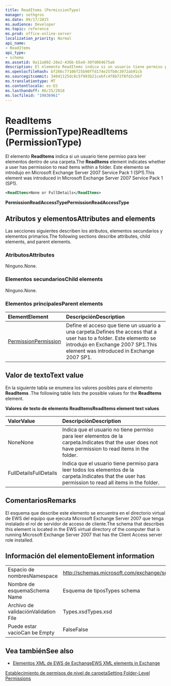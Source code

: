 ```yaml
---
title: ReadItems (PermissionType)
manager: sethgros
ms.date: 09/17/2015
ms.audience: Developer
ms.topic: reference
ms.prod: office-online-server
localization_priority: Normal
api_name:
- ReadItems
api_type:
- schema
ms.assetid: 0a11a802-28e2-436b-b5a9-30fd064675a6
description: El elemento ReadItems indica si un usuario tiene permiso para leer elementos dentro de una carpeta. Este elemento se introdujo en Microsoft Exchange Server 2007 Service Pack 1 (SP1).
ms.openlocfilehash: bf266c77106f25b90ffd174e25fb0c3972ab91cb
ms.sourcegitcommit: 34041125dc8c5f993b21cebfc4f8b72f0fd2cb6f
ms.translationtype: MT
ms.contentlocale: es-ES
ms.lasthandoff: 06/25/2018
ms.locfileid: "19836961"
---
```

# <a name="readitems-permissiontype"></a><span data-ttu-id="ca1ed-104">ReadItems (PermissionType)</span><span class="sxs-lookup"><span data-stu-id="ca1ed-104">ReadItems (PermissionType)</span></span>

<span data-ttu-id="ca1ed-105">El elemento **ReadItems** indica si un usuario tiene permiso para leer elementos dentro de una carpeta.</span><span class="sxs-lookup"><span data-stu-id="ca1ed-105">The **ReadItems** element indicates whether a user has permission to read items within a folder.</span></span> <span data-ttu-id="ca1ed-106">Este elemento se introdujo en Microsoft Exchange Server 2007 Service Pack 1 (SP1).</span><span class="sxs-lookup"><span data-stu-id="ca1ed-106">This element was introduced in Microsoft Exchange Server 2007 Service Pack 1 (SP1).</span></span> 
  
```xml
<ReadItems>None or FullDetails</ReadItems>
```

 <span data-ttu-id="ca1ed-107">**PermissionReadAccessType**</span><span class="sxs-lookup"><span data-stu-id="ca1ed-107">**PermissionReadAccessType**</span></span>
## <a name="attributes-and-elements"></a><span data-ttu-id="ca1ed-108">Atributos y elementos</span><span class="sxs-lookup"><span data-stu-id="ca1ed-108">Attributes and elements</span></span>

<span data-ttu-id="ca1ed-109">Las secciones siguientes describen los atributos, elementos secundarios y elementos primarios.</span><span class="sxs-lookup"><span data-stu-id="ca1ed-109">The following sections describe attributes, child elements, and parent elements.</span></span>
  
### <a name="attributes"></a><span data-ttu-id="ca1ed-110">Atributos</span><span class="sxs-lookup"><span data-stu-id="ca1ed-110">Attributes</span></span>

<span data-ttu-id="ca1ed-111">Ninguno.</span><span class="sxs-lookup"><span data-stu-id="ca1ed-111">None.</span></span>
  
### <a name="child-elements"></a><span data-ttu-id="ca1ed-112">Elementos secundarios</span><span class="sxs-lookup"><span data-stu-id="ca1ed-112">Child elements</span></span>

<span data-ttu-id="ca1ed-113">Ninguno.</span><span class="sxs-lookup"><span data-stu-id="ca1ed-113">None.</span></span>
  
### <a name="parent-elements"></a><span data-ttu-id="ca1ed-114">Elementos principales</span><span class="sxs-lookup"><span data-stu-id="ca1ed-114">Parent elements</span></span>

|<span data-ttu-id="ca1ed-115">**Element**</span><span class="sxs-lookup"><span data-stu-id="ca1ed-115">**Element**</span></span>|<span data-ttu-id="ca1ed-116">**Descripción**</span><span class="sxs-lookup"><span data-stu-id="ca1ed-116">**Description**</span></span>|
|:-----|:-----|
|[<span data-ttu-id="ca1ed-117">Permission</span><span class="sxs-lookup"><span data-stu-id="ca1ed-117">Permission</span></span>](permission.md) <br/> |<span data-ttu-id="ca1ed-118">Define el acceso que tiene un usuario a una carpeta.</span><span class="sxs-lookup"><span data-stu-id="ca1ed-118">Defines the access that a user has to a folder.</span></span> <span data-ttu-id="ca1ed-119">Este elemento se introdujo en Exchange 2007 SP1.</span><span class="sxs-lookup"><span data-stu-id="ca1ed-119">This element was introduced in Exchange 2007 SP1.</span></span>  <br/> |
   
## <a name="text-value"></a><span data-ttu-id="ca1ed-120">Valor de texto</span><span class="sxs-lookup"><span data-stu-id="ca1ed-120">Text value</span></span>

<span data-ttu-id="ca1ed-121">En la siguiente tabla se enumera los valores posibles para el elemento **ReadItems** .</span><span class="sxs-lookup"><span data-stu-id="ca1ed-121">The following table lists the possible values for the **ReadItems** element.</span></span> 
  
<span data-ttu-id="ca1ed-122">**Valores de texto de elemento ReadItems**</span><span class="sxs-lookup"><span data-stu-id="ca1ed-122">**ReadItems element text values**</span></span>

|<span data-ttu-id="ca1ed-123">**Valor**</span><span class="sxs-lookup"><span data-stu-id="ca1ed-123">**Value**</span></span>|<span data-ttu-id="ca1ed-124">**Descripción**</span><span class="sxs-lookup"><span data-stu-id="ca1ed-124">**Description**</span></span>|
|:-----|:-----|
|<span data-ttu-id="ca1ed-125">None</span><span class="sxs-lookup"><span data-stu-id="ca1ed-125">None</span></span>  <br/> |<span data-ttu-id="ca1ed-126">Indica que el usuario no tiene permiso para leer elementos de la carpeta.</span><span class="sxs-lookup"><span data-stu-id="ca1ed-126">Indicates that the user does not have permission to read items in the folder.</span></span>  <br/> |
|<span data-ttu-id="ca1ed-127">FullDetails</span><span class="sxs-lookup"><span data-stu-id="ca1ed-127">FullDetails</span></span>  <br/> |<span data-ttu-id="ca1ed-128">Indica que el usuario tiene permiso para leer todos los elementos de la carpeta.</span><span class="sxs-lookup"><span data-stu-id="ca1ed-128">Indicates that the user has permission to read all items in the folder.</span></span>  <br/> |
   
## <a name="remarks"></a><span data-ttu-id="ca1ed-129">Comentarios</span><span class="sxs-lookup"><span data-stu-id="ca1ed-129">Remarks</span></span>

<span data-ttu-id="ca1ed-130">El esquema que describe este elemento se encuentra en el directorio virtual de EWS del equipo que ejecuta Microsoft Exchange Server 2007 que tenga instalado el rol de servidor de acceso de cliente.</span><span class="sxs-lookup"><span data-stu-id="ca1ed-130">The schema that describes this element is located in the EWS virtual directory of the computer that is running Microsoft Exchange Server 2007 that has the Client Access server role installed.</span></span>
  
## <a name="element-information"></a><span data-ttu-id="ca1ed-131">Información del elemento</span><span class="sxs-lookup"><span data-stu-id="ca1ed-131">Element information</span></span>

|||
|:-----|:-----|
|<span data-ttu-id="ca1ed-132">Espacio de nombres</span><span class="sxs-lookup"><span data-stu-id="ca1ed-132">Namespace</span></span>  <br/> |http://schemas.microsoft.com/exchange/services/2006/types  <br/> |
|<span data-ttu-id="ca1ed-133">Nombre de esquema</span><span class="sxs-lookup"><span data-stu-id="ca1ed-133">Schema Name</span></span>  <br/> |<span data-ttu-id="ca1ed-134">Esquema de tipos</span><span class="sxs-lookup"><span data-stu-id="ca1ed-134">Types schema</span></span>  <br/> |
|<span data-ttu-id="ca1ed-135">Archivo de validación</span><span class="sxs-lookup"><span data-stu-id="ca1ed-135">Validation File</span></span>  <br/> |<span data-ttu-id="ca1ed-136">Types.xsd</span><span class="sxs-lookup"><span data-stu-id="ca1ed-136">Types.xsd</span></span>  <br/> |
|<span data-ttu-id="ca1ed-137">Puede estar vacío</span><span class="sxs-lookup"><span data-stu-id="ca1ed-137">Can be Empty</span></span>  <br/> |<span data-ttu-id="ca1ed-138">False</span><span class="sxs-lookup"><span data-stu-id="ca1ed-138">False</span></span>  <br/> |
   
## <a name="see-also"></a><span data-ttu-id="ca1ed-139">Vea también</span><span class="sxs-lookup"><span data-stu-id="ca1ed-139">See also</span></span>



- [<span data-ttu-id="ca1ed-140">Elementos XML de EWS de Exchange</span><span class="sxs-lookup"><span data-stu-id="ca1ed-140">EWS XML elements in Exchange</span></span>](ews-xml-elements-in-exchange.md)


[<span data-ttu-id="ca1ed-141">Establecimiento de permisos de nivel de carpeta</span><span class="sxs-lookup"><span data-stu-id="ca1ed-141">Setting Folder-Level Permissions</span></span>](http://msdn.microsoft.com/library/c7530e86-5112-401c-b10a-9c054ae59f07%28Office.15%29.aspx)

